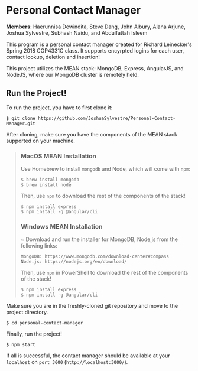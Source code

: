 # Personal Contact Manager

<b>Members</b>: Haerunnisa Dewindita, Steve Dang, John Albury, Alana Arjune, Joshua Sylvestre, Subhash Naidu, and Abdulfattah Isleem

This program is a personal contact manager created for Richard Leinecker's Spring 2018 COP4331C class. It supports encyrpted logins for each user, contact lookup, deletion and insertion!

This project utilizes the MEAN stack: MongoDB, Express, AngularJS, and NodeJS, where our MongoDB cluster is remotely held.

## Run the Project!
To run the project, you have to first clone it:
```
$ git clone https://github.com/JoshuaSylvestre/Personal-Contact-Manager.git
```

After cloning, make sure you have the components of the MEAN stack supported on your machine.
> ### MacOS MEAN Installation
> 
> Use Homebrew to install `mongodb` and Node, which will come with `npm`:
> ```
> $ brew install mongodb
> $ brew install node
> ```
>
> Then, use `npm` to download the rest of the components of the stack!
> ```
> $ npm install express
> $ npm install -g @angular/cli
> ```
>
> ### Windows MEAN Installation
> ~ Download and run the installer for MongoDB, Node,js from the following links:
> ```
> MongoDB: https://www.mongodb.com/download-center#compass
> Node.js: https://nodejs.org/en/download/
> ```
> Then, use `npm` in PowerShell to download the rest of the components of the stack!
> ```
> $ npm install express
> $ npm install -g @angular/cli
> ```

Make sure you are in the freshly-cloned git repository and move to the project directory.
```
$ cd personal-contact-manager
```

Finally, run the project!
```
$ npm start
```
If all is successful, the contact manager should be available at your `localhost` on `port 3000` (`http://localhost:3000/`).
